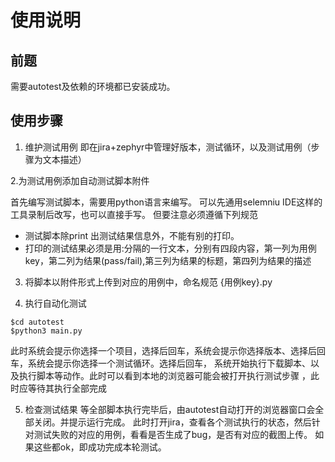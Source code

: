 # 使用说明

## 前题
 需要autotest及依赖的环境都已安装成功。

## 使用步骤

1. 维护测试用例
 即在jira+zephyr中管理好版本，测试循环，以及测试用例（步骤为文本描述）

2.为测试用例添加自动测试脚本附件

 首先编写测试脚本，需要用python语言来编写。
 可以先通用selemniu IDE这样的工具录制后改写，也可以直接手写。
 但要注意必须遵循下列规范

   - 测试脚本除print 出测试结果信息外，不能有别的打印。
   - 打印的测试结果必须是用:分隔的一行文本，分别有四段内容，第一列为用例key，第二列为结果(pass/fail),第三列为结果的标题，第四列为结果的描述
   
3. 将脚本以附件形式上传到对应的用例中，命名规范 {用例key}.py

4. 执行自动化测试

``` 
$cd autotest
$python3 main.py

``` 
此时系统会提示你选择一个项目，选择后回车，系统会提示你选择版本、选择后回车，系统会提示你选择一个测试循环。选择后回车，
系统开始执行下载脚本、以及执行脚本等动作。此时可以看到本地的浏览器可能会被打开执行测试步骤 ，此时应等待其执行全部完成

5. 检查测试结果
等全部脚本执行完毕后，由autotest自动打开的浏览器窗口会全部关闭。并提示运行完成。
此时打开jira，查看各个测试执行的状态，然后针对测试失败的对应的用例，看看是否生成了bug，是否有对应的截图上传。
如果这些都ok，即成功完成本轮测试。


